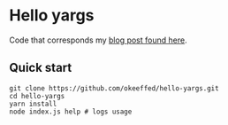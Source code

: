 # Hello yargs

Code that corresponds my [blog post found here](https://dennisokeeffe.com/blog/yargs-parser).

## Quick start

```
git clone https://github.com/okeeffed/hello-yargs.git
cd hello-yargs
yarn install
node index.js help # logs usage
```
